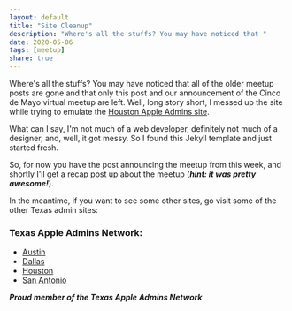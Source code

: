 ```yaml
---
layout: default
title: "Site Cleanup"
description: "Where's all the stuffs? You may have noticed that "
date: 2020-05-06
tags: [meetup]
share: true
---
```

Where's all the stuffs? You may have noticed that all of the older meetup posts are gone and that only this post and our announcement of the Cinco de Mayo virtual meetup
are left. Well, long story short, I messed up the site while trying to emulate the [Houston Apple Admins site](https://houstonappleadmins.org).

What can I say, I'm not much of a web developer, definitely not much of a designer, and, well, it got messy. So I found this Jekyll template and just started fresh.

So, for now you have the post announcing the meetup from this week, and shortly I'll get a recap post up about the meetup (***hint: it was pretty awesome!***).

In the meantime, if you want to see some other sites, go visit some of the other Texas admin sites:

### Texas Apple Admins Network:

* [Austin](https://austinappleadmins.org)
* [Dallas](http://dallasappleadmins.org)
* [Houston](https://houstonappleadmins.org)
* [San Antonio](https://samacadmins.com)

***Proud member of the Texas Apple Admins Network***
